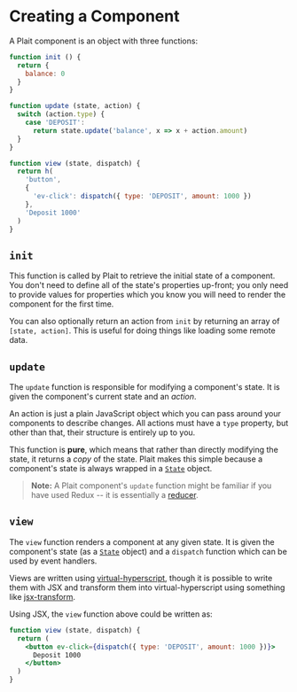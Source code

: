 # Creating a Component

A Plait component is an object with three functions:

```js
function init () {
  return {
    balance: 0
  }
}

function update (state, action) {
  switch (action.type) {
    case 'DEPOSIT':
      return state.update('balance', x => x + action.amount)
  }
}

function view (state, dispatch) {
  return h(
    'button',
    {
      'ev-click': dispatch({ type: 'DEPOSIT', amount: 1000 })
    },
    'Deposit 1000'
  )
}
```

## `init`

This function is called by Plait to retrieve the initial state of a component. You don't need to define all of the state's properties up-front; you only need to provide values for properties which you know you will need to render the component for the first time.

You can also optionally return an action from `init` by returning an array of `[state, action]`. This is useful for doing things like loading some remote data.

## `update`

The `update` function is responsible for modifying a component's state. It is given the component's current state and an *action*.

An action is just a plain JavaScript object which you can pass around your components to describe changes. All actions must have a `type` property, but other than that, their structure is entirely up to you.

This function is **pure**, which means that rather than directly modifying the state, it returns a *copy* of the state. Plait makes this simple because a component's state is always wrapped in a [`State`](../API/State.md) object.

> **Note:** A Plait component's `update` function might be familiar if you have used Redux -- it is essentially a [reducer](http://rackt.org/redux/docs/basics/Reducers.html).

## `view`

The `view` function renders a component at any given state. It is given the component's state (as a [`State`](../API/State.md) object) and a `dispatch` function which can be used by event handlers.

Views are written using [virtual-hyperscript](https://github.com/Matt-Esch/virtual-dom/blob/master/virtual-hyperscript/README.md), though it is possible to write them with JSX and transform them into virtual-hyperscript using something like [jsx-transform](https://github.com/alexmingoia/jsx-transform/).

Using JSX, the `view` function above could be written as:

```jsx
function view (state, dispatch) {
  return (
    <button ev-click={dispatch({ type: 'DEPOSIT', amount: 1000 })}>
      Deposit 1000
    </button>
  )
}
```
